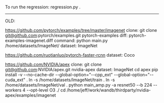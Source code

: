 
To run the regression:
    regression.py .





----------------------------------
OLD:

https://github.com/pytorch/examples/tree/master/imagenet
    clone: git clone git@github.com:pytorch/examples.git pytorch-examples
    diff: pytorch-examples-imagenet.diff
    command: python main.py /home/datasets/ImageNet/
    dataset: ImageNet

https://github.com/ruotianluo/pytorch-faster-rcnn
    dataset: Coco


https://github.com/NVIDIA/apex
    clone: git clone git@github.com:NVIDIA/apex.git nvidia-apex
    dataset: ImageNet
    cd apex
    pip install -v --no-cache-dir --global-option="--cpp_ext" --global-option="--cuda_ext" .
    ln -s /home/datasets/ImageNet/train .
    ln -s /home/datasets/ImageNet/val .
    python main_amp.py -a resnet50 --b 224 --workers 4 --opt-level O3 ./
    cd /home/jeff/work/wandb/thirdparty/nvidia-apex/examples/imagenet


